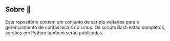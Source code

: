 ## Sobre 🐧
Este repositório contem um conjunto de scripts voltados para o gerenciamento de contas locais no Linux.
Os scripts Bash estão completos, versões em Python tambem serão publicadas.
